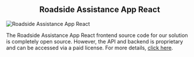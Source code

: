 <h2 style="text-align:center"> Roadside Assistance App React </h2>

![Roadside Assistance App React](https://admin.ninjascode.com/) 

The Roadside Assistance App React frontend source code for our solution is completely open source. However, the API and backend is proprietary and can be accessed via a paid license. For more details, <a href="https://enatega.com/?utm_source=github&utm_medium=repo&utm_campaign=raymond-roadside-assistance-app-react" target="_blank">click here</a>.
